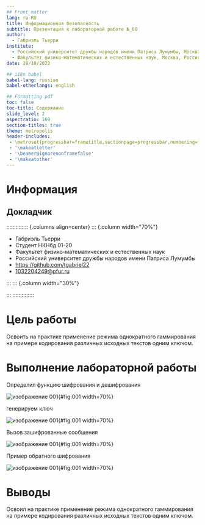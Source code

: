 ```yaml
---
## Front matter
lang: ru-RU
title: Информационная безопасность
subtitle: Презентация к лабораторной работе №_08
author:
  - Габриэль Тьерри
institute:
  - Российский университет дружбы народов имени Патриса Лумумбы, Москва, Россия
  - Факультет физико-математических и естественных наук, Москва, Россия
date: 28/10/2023

## i18n babel
babel-lang: russian
babel-otherlangs: english

## Formatting pdf
toc: false
toc-title: Содержание
slide_level: 2
aspectratio: 169
section-titles: true
theme: metropolis
header-includes:
 - \metroset{progressbar=frametitle,sectionpage=progressbar,numbering=fraction}
 - '\makeatletter'
 - '\beamer@ignorenonframefalse'
 - '\makeatother'
---
```


# Информация

## Докладчик

:::::::::::::: {.columns align=center}
::: {.column width="70%"}

  * Габриэль Тьерри
  * Студент НКНбд 01-20
  * Факультет физико-математических и естественных наук
  * Российский университет дружбы народов имени Патриса Лумумбы 
  * <https://github.com/tgabriel22>
  * [1032204249@pfur.ru](mailto:1032204249@pfur.ru)

:::
::: {.column width="30%"}

:::
::::::::::::::


# Цель работы

Освоить на практике применение режима однократного гаммирования на примере кодирования различных исходных текстов одним ключом.


# Выполнение лабораторной работы

Определил функцию шифрования и дешифрования

![изображение 001](https://raw.githubusercontent.com/tgabriel22/Work/main/2022-2023/Информационная%20безопасность/infosec/Lab08/report/image/Capture1.PNG){#fig:001 width=70%}

генерируем ключ

![изображение 001](https://raw.githubusercontent.com/tgabriel22/Work/main/2022-2023/Информационная%20безопасность/infosec/Lab08/report/image/Capture2.PNG){#fig:001 width=70%}

Вызов зашифрованные сообщения

![изображение 001](https://raw.githubusercontent.com/tgabriel22/Work/main/2022-2023/Информационная%20безопасность/infosec/Lab08/report/image/Capture3.PNG){#fig:001 width=70%}

Пример обратного шифрования

![изображение 001](https://raw.githubusercontent.com/tgabriel22/Work/main/2022-2023/Информационная%20безопасность/infosec/Lab08/report/image/Capture4.PNG){#fig:001 width=70%}

# Выводы

Освоил на практике применение режима однократного гаммирования на примере кодирования различных исходных текстов одним ключом.